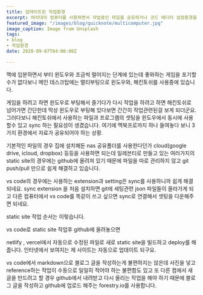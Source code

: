 ```yaml
---
title: 업데이트된 작업환경
excerpt: 여러대의 컴퓨터를 사용하면서 작업중인 파일을 공유하거나 코드 에디터 설정환경을 일치하는데에도 Git을 사용하면 편리하게 Sync가 가능해집니다.
featured_image: "/images/blog/quicknote/multicomputer.jpg"
image_caption: Image from Unsplash
tags:
- blog
- 작업환경
date: 2020-09-07T04:00:00Z

---
```

맥에 입분하면서 부터 윈도우와 조금씩 멀어지는 단계에 있는데 좋와하는 게임을 포기할수가 없다보니 메인 데스크탑에는 멀티부팅으로 윈도우와, 해킨토쉬를 사용중에 있습니다.

게임을 하려고 하면 윈도우로 부팅해서 즐기다가 다시 작업을 하려고 하면 해킨토쉬로 넘어가면 간단한데 막상 윈도우로 부팅해 있다보면 간간히 작업관련된걸 보게 되더군요. 그러다보니 해킨토쉬에서 사용하는 파일과 프로그램의 셋팅을 윈도우에서 동시에 사용할수 있고 sync 하는 필요성이 생겼습니다. 여기에 맥북프로까지 하나 들여놓다 보니 3가지 환경에서 자료가 공유되어야 하는 상황.

기본적인 파일의 경우 집에 설치해둔 nas 공유폴더를 사용한다던가 cloud(google drive, icloud, dropbox) 등등을 사용하면 되는데 일레븐티로 만들고 있는 여러가지의 static site의 경우에는 github에 올려져 있기 때문에 파일을 따로 관리하지 않고 git push/pull 만으로 쉽게 해결하고 있습니다.

vs code의 경우에는 사용하는 extension과 setting은 sync를 사용하니까 쉽게 해결되네요. sync extension 을 처음 설치하면 git에 세팅관련 json 파일들이 올라가게 되고 다른 컴퓨터에서 vs code를 똑같이 쓰고 싶으면 sync로 연결해서 셋팅을 다운해주면 되네요. 

static site 작업 순서는 이렇습니다.

vs code로 static site 작업후 github에 올려놓으면

netlify , vercel에서 자동으로 수정된 파일로 새로 static site을 빌드하고 deploy를 해줍니다. 인터넷에서 보여지는 제 사이트는 자동으로 업데이트 되구요.

vs code에서 markdown으로 블로그 글을 작성하는게 불편하지는 않은데 사진을 넣고 reference하는 작업이 수동으로 일일히 적어야 하는 불편함도 있고 또 다른 컴에서 새 글을 만드려고 할 경우 github에서 내려받고 다시 올리는 작업을 해야 하기 때문에 블로그 글을 작성하고 github에 업로드 해주는 forestry.io를 사용합니다. 

